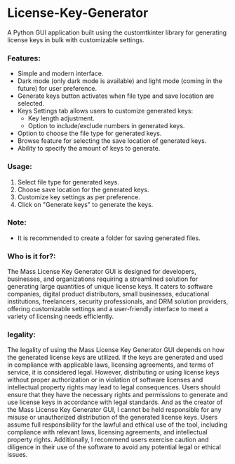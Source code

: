 # License-Key-Generator
A Python GUI application built using the customtkinter library for generating license keys in bulk with customizable settings.
### Features:
- Simple and modern interface.
- Dark mode (only dark mode is available) and light mode (coming in the future) for user preference.
- Generate keys button activates when file type and save location are selected.
- Keys Settings tab allows users to customize generated keys:
  - Key length adjustment.
  - Option to include/exclude numbers in generated keys.
- Option to choose the file type for generated keys.
- Browse feature for selecting the save location of generated keys.
- Ability to specify the amount of keys to generate.

### Usage:
1. Select file type for generated keys.
2. Choose save location for the generated keys.
3. Customize key settings as per preference.
4. Click on "Generate keys" to generate the keys.

### Note:
- It is recommended to create a folder for saving generated files.

### Who is it for?:
The Mass License Key Generator GUI is designed for developers, businesses, and organizations requiring a streamlined solution for generating large quantities of unique license keys. It caters to software companies, digital product distributors, small businesses, educational institutions, freelancers, security professionals, and DRM solution providers, offering customizable settings and a user-friendly interface to meet a variety of licensing needs efficiently.

### legality:
The legality of using the Mass License Key Generator GUI depends on how the generated license keys are utilized. If the keys are generated and used in compliance with applicable laws, licensing agreements, and terms of service, it is considered legal. However, distributing or using license keys without proper authorization or in violation of software licenses and intellectual property rights may lead to legal consequences. Users should ensure that they have the necessary rights and permissions to generate and use license keys in accordance with legal standards. And as the creator of the Mass License Key Generator GUI, I cannot be held responsible for any misuse or unauthorized distribution of the generated license keys. Users assume full responsibility for the lawful and ethical use of the tool, including compliance with relevant laws, licensing agreements, and intellectual property rights. Additionally, I recommend users exercise caution and diligence in their use of the software to avoid any potential legal or ethical issues.
